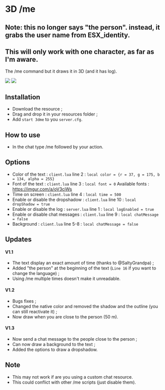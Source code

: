 # 3D /me
## Note: this no longer says "the person". instead, it grabs the user name from ESX_identity.
## This will only work with one character, as far as I'm aware.
 
The /me command but it draws it in 3D (and it has log).

<img src=https://imgur.com/vexru3M.png>
<img src=https://imgur.com/k8z57Ws.png>

## Installation
* Download the resource ;
* Drag and drop it in your resources folder ;
* Add ```start 3dme``` to you ```server.cfg```.

## How to use
* In the chat type /me followed by your action.

## Options 
* Color of the text : ```client.lua``` line 2 : ```local color = {r = 37, g = 175, b = 134, alpha = 255}```
* Font of the text : ```client.lua``` line 3 : ```local font = 0``` Available fonts : https://imgur.com/a/oV3ciWs
* Time on screen : ```client.lua``` line 4 : ```local time = 500```
* Enable or disable the dropshadow : ```client.lua``` line 10 : ```local dropShadow = true```
* Enable or disable the log : ```server.lua``` line 1 : ```local logEnabled = true```
* Enable or disable chat messages : ```client.lua``` line 9 : ```local chatMessage = false```
* Background : ```client.lua``` line 5-8 : ```local chatMessage = false```

## Updates
#### V1.1
* The text display an exact amount of time (thanks to @SaltyGrandpa) ;
* Added "the person" at the beginning of the text (```Line 16``` if you want to change the language) ;
* Using /me multiple times doesn't make it unreadable.
#### V1.2
* Bugs fixes ;
* Changed the native color and removed the shadow and the outline (you can still reactivate it) ;
* Now draw when you are close to the person (50 m).
#### V1.3
* Now send a chat message to the people close to the person ;
* Can now draw a background to the text ;
* Added the options to draw a dropshadow.

## Note
* This may not work if are you using a custom chat resource.
* This could conflict with other /me scripts (just disable them).
